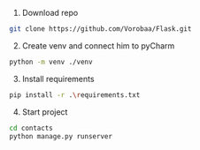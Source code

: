 1. Download repo
```bash
git clone https://github.com/Vorobaa/Flask.git
```
2. Create venv and connect him to pyCharm
```bash
python -m venv ./venv
```
3. Install requirements
```bash
pip install -r .\requirements.txt
```
4. Start project
```bash
cd contacts
python manage.py runserver
```